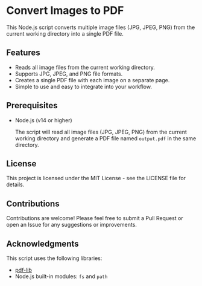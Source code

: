 # Convert Images to PDF

This Node.js script converts multiple image files (JPG, JPEG, PNG) from the current working directory into a single PDF file.

## Features

- Reads all image files from the current working directory.
- Supports JPG, JPEG, and PNG file formats.
- Creates a single PDF file with each image on a separate page.
- Simple to use and easy to integrate into your workflow.

## Prerequisites

- Node.js (v14 or higher)

  The script will read all image files (JPG, JPEG, PNG) from the current working directory and generate a PDF file named `output.pdf` in the same directory.

## License

This project is licensed under the MIT License - see the LICENSE file for details.

## Contributions

Contributions are welcome! Please feel free to submit a Pull Request or open an Issue for any suggestions or improvements.

## Acknowledgments

This script uses the following libraries:

- [pdf-lib](https://github.com/Hopding/pdf-lib)
- Node.js built-in modules: `fs` and `path`
